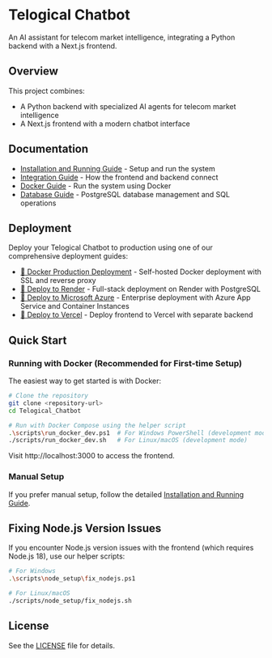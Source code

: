 # Telogical Chatbot

An AI assistant for telecom market intelligence, integrating a Python backend with a Next.js frontend.

## Overview

This project combines:
- A Python backend with specialized AI agents for telecom market intelligence
- A Next.js frontend with a modern chatbot interface

## Documentation

- [Installation and Running Guide](docs/guides/INSTALLATION_AND_RUNNING.md) - Setup and run the system
- [Integration Guide](docs/guides/INTEGRATION.md) - How the frontend and backend connect
- [Docker Guide](docs/guides/Docker.md) - Run the system using Docker
- [Database Guide](docs/DATABASE_GUIDE.md) - PostgreSQL database management and SQL operations

## Deployment

Deploy your Telogical Chatbot to production using one of our comprehensive deployment guides:

- [🐳 Docker Production Deployment](docs/deployment/DOCKER_PRODUCTION_DEPLOYMENT.md) - Self-hosted Docker deployment with SSL and reverse proxy
- [🚀 Deploy to Render](docs/deployment/RENDER_DEPLOYMENT.md) - Full-stack deployment on Render with PostgreSQL
- [🚀 Deploy to Microsoft Azure](docs/deployment/AZURE_DEPLOYMENT.md) - Enterprise deployment with Azure App Service and Container Instances  
- [🚀 Deploy to Vercel](docs/deployment/VERCEL_DEPLOYMENT.md) - Deploy frontend to Vercel with separate backend

## Quick Start

### Running with Docker (Recommended for First-time Setup)

The easiest way to get started is with Docker:

```bash
# Clone the repository
git clone <repository-url>
cd Telogical_Chatbot

# Run with Docker Compose using the helper script
.\scripts\run_docker_dev.ps1  # For Windows PowerShell (development mode)
./scripts/run_docker_dev.sh   # For Linux/macOS (development mode)
```

Visit http://localhost:3000 to access the frontend.

### Manual Setup

If you prefer manual setup, follow the detailed [Installation and Running Guide](docs/guides/INSTALLATION_AND_RUNNING.md).

## Fixing Node.js Version Issues

If you encounter Node.js version issues with the frontend (which requires Node.js 18), use our helper scripts:

```bash
# For Windows
.\scripts\node_setup\fix_nodejs.ps1

# For Linux/macOS
./scripts/node_setup/fix_nodejs.sh
```

## License

See the [LICENSE](LICENSE) file for details.